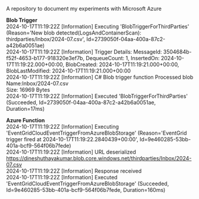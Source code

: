A repository to document my experiments with Microsoft Azure

**Blob Trigger**  
2024-10-17T11:19:22Z   [Information]   Executing 'BlobTriggerForThirdParties' (Reason='New blob detected(LogsAndContainerScan): thirdparties/Inbox/2024-07.csv', Id=2739050f-04aa-400a-87c2-a42b6a0051ae)  
2024-10-17T11:19:22Z   [Information]   Trigger Details: MessageId: 3504684b-f52f-4653-b177-918320e3ef7b, DequeueCount: 1, InsertedOn: 2024-10-17T11:19:22.000+00:00, BlobCreated: 2024-10-17T11:19:21.000+00:00, BlobLastModified: 2024-10-17T11:19:21.000+00:00  
2024-10-17T11:19:22Z   [Information]   C# Blob trigger function Processed blob  
 Name:Inbox/2024-07.csv  
 Size: 16969 Bytes  
2024-10-17T11:19:22Z   [Information]   Executed 'BlobTriggerForThirdParties' (Succeeded, Id=2739050f-04aa-400a-87c2-a42b6a0051ae, Duration=17ms)  
  
**Azure Function**  
2024-10-17T11:19:22Z   [Information]   Executing 'EventGridCloudEventTriggerFromAzureBlobStorage' (Reason='EventGrid trigger fired at 2024-10-17T11:19:22.2840439+00:00', Id=9e460285-53bb-401a-bcf9-564f06b7fede)  
2024-10-17T11:19:22Z   [Information]   URL deserialized https://dineshuthayakumar.blob.core.windows.net/thirdparties/Inbox/2024-07.csv  
2024-10-17T11:19:22Z   [Information]   Response received  
2024-10-17T11:19:22Z   [Information]   Executed 'EventGridCloudEventTriggerFromAzureBlobStorage' (Succeeded, Id=9e460285-53bb-401a-bcf9-564f06b7fede, Duration=160ms)  